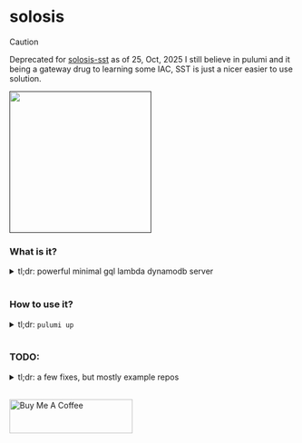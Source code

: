 # solosis

> [!CAUTION]
> Deprecated for [solosis-sst](https://github.com/brightsole/solosis-sst) as of 25, Oct, 2025
> I still believe in pulumi and it being a gateway drug to learning some IAC, SST is just a nicer easier to use solution.

[<img src="solosis.svg?sanitize=true" height=250>]()

### What is it?
<details>
  <summary>
    tl;dr: powerful minimal gql lambda dynamodb server
  </summary>
  <br />

Click **Use this template**, and after one `pulumi up` you'll have the bleeding edge of apollo federation lambda microservices.

So many projects today don't help the end user get it deployed; this project makes that the front-and-center goal. Pulumi will deploy to your AWS account and will expand your world by giving you access to a powerful set of tools.

Soon `duosion` will be about, and handle the federation; but for now, this is an **extremely usable** repo, able to spin up a GQL interface connected to a database with features like schemas, auth integrations, a kindly 1-dependency wrapper around dynamodb, eslinting guidelines, typescript, and good tests.

</details>
<br/>

### How to use it?
<details>
  <summary>
    tl;dr: <code>pulumi up</code>
  </summary>
  <br />

#### STEPS
- click the `Use this template` button
- `npm ci`
- `npx solosis-codemod **THE_NEW_NAME_FOR_YOUR_DB_RESOURCE**`
- `pulumi login`
- `pulumi up`

That will output the URL you've deployed the service to in AWS! EXCITING!!!

The named migration from `thing` and `things` and `someThing` is now handled by a codemod. Simply run it to replace the **monstrously generic** resource name with singular resources that are useful like `image` or `user`!

#### THE PULUMI THAT GOT THIS STARTED
```sh
pulumi config set aws:region ap-southeast-2
pulumi config set cloud:provider aws
pulumi config set tableName things
pulumi config set --secret token some-extra-secret-secret
pulumi up
```

If you want more, all you have to do is learn a bit more about what you want. But `pulumi` refuses to handle some of the conventions that `serverless` has done in the past. That means you're seeing low level access to AWS api methods in javascript, but it is rounding out the rough edges.

It ends up being quite easy to use and to parse.


### CHOICES THAT HAVE BEEN MADE
1. assuming all items within will have a `hashKey` that isn't unique, and an `id` that is. This means we're assuming most gets will be for a small list of items related to a `userId` or similar *(implemented in this example repo as an `x-user-id` header that is put into context as `hashKey`)*
1. replacing CD complexity for `graphql-shield`
    - instead of doing complicated devops like putting this behind a private VPC subnet, I've decided to have a very basic auth `x-auth-token` header that is checked against requests. That means these apis will remain accessible to anyone that knows the token you set. But that's actually an amazing feature; that means you can test the service **fully** before implementing the gateway, and even after you've done so. The `x-auth-token` header that you send through in your requests can just be added to the federation gateway, and you'll have secure apis **and** the ability to test changes in your microservices.
1. replacing DB string complexity with an [ORM](https://www.npmjs.com/package/@brightsole/sleep-talk)
    - Dynamodb is complicated, like, quite complicated. I was more comfortable with the much more object-like syntax used by `mongodb` and other modern databases. I wrote a couple hundred lines of code to make it appear the same on the outside. I found dynamodb syntax to be full of gotchas like reserved keywords and funky wording. I didn't want to make the end user learn yet another database syntax; the least fun part of any service.
1. There are, as yet, no schemas beyond those defined by `graphql`. I suspect I'll be adding `yup` soon so you can have identical frontend & backend schema validation.
1. `@brightsole/solosis-codemod` is used in conjunction with templating to make this microservice super duper extra easy to roll out.

</details>
<br/>

### TODO:
<details>
<summary>tl;dr: a few fixes, but mostly example repos</summary>
<br />

  1. fix graphql shield *(it's denying the very basic auth i want it to do)*
  1. create a forked version that handles auth token generation
  1. emit events for every action that is undertaken *(for consumption by amazon eventstream)*

</details>
<br/>

<a href="https://www.buymeacoffee.com/Ao9uzMG" target="_blank"><img src="https://cdn.buymeacoffee.com/buttons/v2/default-violet.png" alt="Buy Me A Coffee" style="height: 60px !important;width: 217px !important;" ></a>
